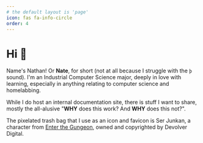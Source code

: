 ```yaml
---
# the default layout is 'page'
icon: fas fa-info-circle
order: 4
---
```


<!-- > Add Markdown syntax content to file `_tabs/about.md`{: .filepath } and it will show up on this page.
{: .prompt-tip } -->

# Hi :wave:
Name's Nathan! Or **Nate**, for short (not at all because I struggle with the `þ` sound). I'm an Industrial Computer Science major, deeply in love with learning, especially in anything relating to computer science and homelabbing.

While I do host an internal documentation site, there is stuff I want to share, mostly the all-alusive "**WHY** does this work? And **WHY** does this not?". 

The pixelated trash bag that I use as an icon and favicon is Ser Junkan, a character from [Enter the Gungeon](https://enterthegungeon.com/), owned and copyrighted by Devolver Digital.
